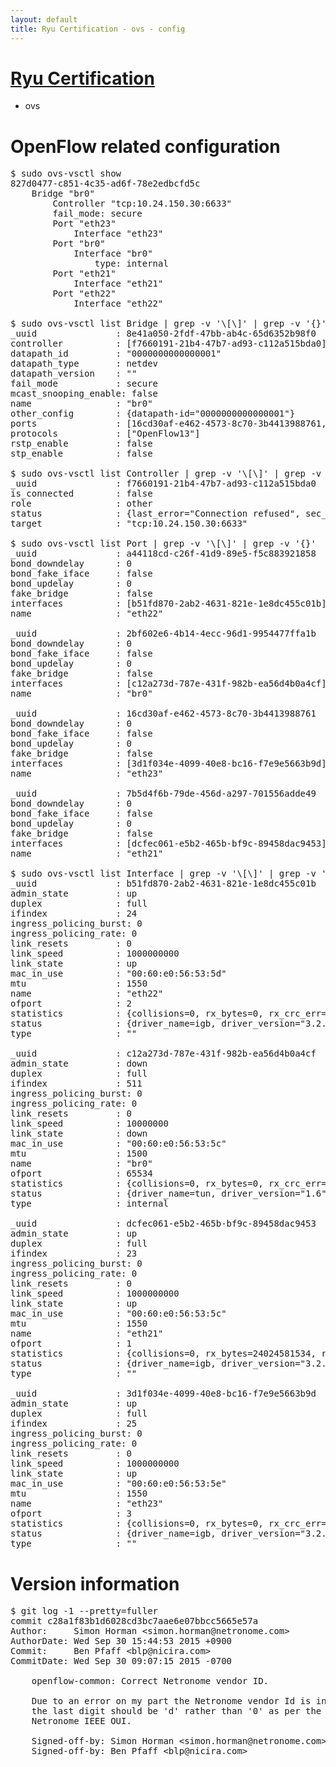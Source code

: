 ```yaml
---
layout: default
title: Ryu Certification - ovs - config
---
```

# [Ryu Certification](http://osrg.github.io/ryu/certification.html)
* ovs 

# OpenFlow related configuration
<pre>
$ sudo ovs-vsctl show
827d0477-c851-4c35-ad6f-78e2edbcfd5c
    Bridge "br0"
        Controller "tcp:10.24.150.30:6633"
        fail_mode: secure
        Port "eth23"
            Interface "eth23"
        Port "br0"
            Interface "br0"
                type: internal
        Port "eth21"
            Interface "eth21"
        Port "eth22"
            Interface "eth22"

$ sudo ovs-vsctl list Bridge | grep -v '\[\]' | grep -v '{}'
_uuid               : 8e41a050-2fdf-47bb-ab4c-65d6352b98f0
controller          : [f7660191-21b4-47b7-ad93-c112a515bda0]
datapath_id         : "0000000000000001"
datapath_type       : netdev
datapath_version    : "<built-in>"
fail_mode           : secure
mcast_snooping_enable: false
name                : "br0"
other_config        : {datapath-id="0000000000000001"}
ports               : [16cd30af-e462-4573-8c70-3b4413988761, 2bf602e6-4b14-4ecc-96d1-9954477ffa1b, 7b5d4f6b-79de-456d-a297-701556adde49, a44118cd-c26f-41d9-89e5-f5c883921858]
protocols           : ["OpenFlow13"]
rstp_enable         : false
stp_enable          : false

$ sudo ovs-vsctl list Controller | grep -v '\[\]' | grep -v '{}'
_uuid               : f7660191-21b4-47b7-ad93-c112a515bda0
is_connected        : false
role                : other
status              : {last_error="Connection refused", sec_since_disconnect="1", state=BACKOFF}
target              : "tcp:10.24.150.30:6633"

$ sudo ovs-vsctl list Port | grep -v '\[\]' | grep -v '{}'
_uuid               : a44118cd-c26f-41d9-89e5-f5c883921858
bond_downdelay      : 0
bond_fake_iface     : false
bond_updelay        : 0
fake_bridge         : false
interfaces          : [b51fd870-2ab2-4631-821e-1e8dc455c01b]
name                : "eth22"

_uuid               : 2bf602e6-4b14-4ecc-96d1-9954477ffa1b
bond_downdelay      : 0
bond_fake_iface     : false
bond_updelay        : 0
fake_bridge         : false
interfaces          : [c12a273d-787e-431f-982b-ea56d4b0a4cf]
name                : "br0"

_uuid               : 16cd30af-e462-4573-8c70-3b4413988761
bond_downdelay      : 0
bond_fake_iface     : false
bond_updelay        : 0
fake_bridge         : false
interfaces          : [3d1f034e-4099-40e8-bc16-f7e9e5663b9d]
name                : "eth23"

_uuid               : 7b5d4f6b-79de-456d-a297-701556adde49
bond_downdelay      : 0
bond_fake_iface     : false
bond_updelay        : 0
fake_bridge         : false
interfaces          : [dcfec061-e5b2-465b-bf9c-89458dac9453]
name                : "eth21"

$ sudo ovs-vsctl list Interface | grep -v '\[\]' | grep -v '{}'
_uuid               : b51fd870-2ab2-4631-821e-1e8dc455c01b
admin_state         : up
duplex              : full
ifindex             : 24
ingress_policing_burst: 0
ingress_policing_rate: 0
link_resets         : 0
link_speed          : 1000000000
link_state          : up
mac_in_use          : "00:60:e0:56:53:5d"
mtu                 : 1550
name                : "eth22"
ofport              : 2
statistics          : {collisions=0, rx_bytes=0, rx_crc_err=0, rx_dropped=0, rx_errors=0, rx_frame_err=0, rx_over_err=0, rx_packets=0, tx_bytes=18089315792, tx_dropped=0, tx_errors=0, tx_packets=12064077}
status              : {driver_name=igb, driver_version="3.2.10-k", firmware_version="2.10-9"}
type                : ""

_uuid               : c12a273d-787e-431f-982b-ea56d4b0a4cf
admin_state         : down
duplex              : full
ifindex             : 511
ingress_policing_burst: 0
ingress_policing_rate: 0
link_resets         : 0
link_speed          : 10000000
link_state          : down
mac_in_use          : "00:60:e0:56:53:5c"
mtu                 : 1500
name                : "br0"
ofport              : 65534
statistics          : {collisions=0, rx_bytes=0, rx_crc_err=0, rx_dropped=0, rx_errors=0, rx_frame_err=0, rx_over_err=0, rx_packets=0, tx_bytes=0, tx_dropped=0, tx_errors=0, tx_packets=0}
status              : {driver_name=tun, driver_version="1.6", firmware_version="N/A"}
type                : internal

_uuid               : dcfec061-e5b2-465b-bf9c-89458dac9453
admin_state         : up
duplex              : full
ifindex             : 23
ingress_policing_burst: 0
ingress_policing_rate: 0
link_resets         : 0
link_speed          : 1000000000
link_state          : up
mac_in_use          : "00:60:e0:56:53:5c"
mtu                 : 1550
name                : "eth21"
ofport              : 1
statistics          : {collisions=0, rx_bytes=24024581534, rx_crc_err=0, rx_dropped=0, rx_errors=0, rx_frame_err=0, rx_over_err=0, rx_packets=16026376, tx_bytes=0, tx_dropped=0, tx_errors=0, tx_packets=0}
status              : {driver_name=igb, driver_version="3.2.10-k", firmware_version="2.10-9"}
type                : ""

_uuid               : 3d1f034e-4099-40e8-bc16-f7e9e5663b9d
admin_state         : up
duplex              : full
ifindex             : 25
ingress_policing_burst: 0
ingress_policing_rate: 0
link_resets         : 0
link_speed          : 1000000000
link_state          : up
mac_in_use          : "00:60:e0:56:53:5e"
mtu                 : 1550
name                : "eth23"
ofport              : 3
statistics          : {collisions=0, rx_bytes=0, rx_crc_err=0, rx_dropped=0, rx_errors=0, rx_frame_err=0, rx_over_err=0, rx_packets=0, tx_bytes=1176922500, tx_dropped=0, tx_errors=0, tx_packets=784615}
status              : {driver_name=igb, driver_version="3.2.10-k", firmware_version="2.10-9"}
type                : ""
</pre>

# Version information
<pre>
$ git log -1 --pretty=fuller
commit c28a1f83b1d6028cd3bc7aae6e07bbcc5665e57a
Author:     Simon Horman &lt;simon.horman@netronome.com&gt;
AuthorDate: Wed Sep 30 15:44:53 2015 +0900
Commit:     Ben Pfaff &lt;blp@nicira.com&gt;
CommitDate: Wed Sep 30 09:07:15 2015 -0700

    openflow-common: Correct Netronome vendor ID.
    
    Due to an error on my part the Netronome vendor Id is incorrect:
    the last digit should be 'd' rather than '0' as per the
    Netronome IEEE OUI.
    
    Signed-off-by: Simon Horman &lt;simon.horman@netronome.com&gt;
    Signed-off-by: Ben Pfaff &lt;blp@nicira.com&gt;
</pre>
